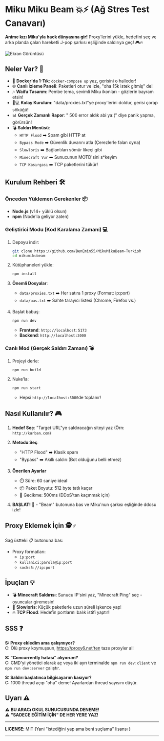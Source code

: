 # Miku Miku Beam 💥⚡ (Ağ Stres Test Canavarı)

**Anime kızı Miku'yla hack dünyasına gir!** Proxy'lerini yükle, hedefini seç ve arka planda çalan hareketli J-pop şarkısı eşliğinde saldırıya geç! 🎮🔥

![Ekran Görüntüsü](docs/screenshot.png)

## Neler Var? 🚀

- 🐳 **Docker'da 1-Tık**: `docker-compose up` yaz, gerisini o halleder!
- 🌐 **Canlı İzleme Paneli**: Paketleri otur ve izle, "oha 15k istek gitmiş" de!
- 🎶 **Waifu Tasarım**: Pembe tema, sevimli Miku ikonları - gözlerin bayram etsin!
- 🧑💻 **Kolay Kurulum**: "data/proxies.txt"ye proxy'lerini doldur, gerisi çorap söküğü!
- 📊 **Gerçek Zamanlı Rapor**: " 500 error aldık abi ya:(" diye panik yapma, görürsün!
- 💣 **Saldırı Menüsü**:
  - `HTTP Flood` ➡️ Spam gibi HTTP at
  - `Bypass Mode` ➡️ Güvenlik duvarını atla (Çerezlerle falan oyna)
  - `Slowloris` ➡️ Bağlantıları sömür likeçi gibi
  - `Minecraft Vur` ➡️ Sunucunun MOTD'sini s*keyim
  - `TCP Kasırgası` ➡️ TCP paketlerini tükür!

## Kurulum Rehberi 🛠️

### Önceden Yüklemen Gerekenler 📦

- **Node.js** (v14+ yüklü olsun)
- **npm** (Node'la geliyor zaten)


### Geliştirici Modu (Kod Karalama Zamanı) 💻

1. Depoyu indir:
   ```bash
   git clone https://github.com/BenEmin55/MikuMikuBeam-Turkish
   cd mikumikubeam
   ```

2. Kütüphaneleri yükle:
   ```bash
   npm install
   ```

3. **Önemli Dosyalar**:
   - `data/proxies.txt` ➡️ Her satıra 1 proxy (Format: ip:port)
   - `data/uas.txt` ➡️ Sahte tarayıcı listesi (Chrome, Firefox vs.)

4. Başlat babuş:
   ```bash
   npm run dev
   ```
   - **Frontend**: `http://localhost:5173`
   - **Backend**: `http://localhost:3000`

### Canlı Mod (Gerçek Saldırı Zamanı) 💣

1. Projeyi derle:
   ```bash
   npm run build
   ```

2. Nuke'la:
   ```bash
   npm run start
   ```
   - Hepsi `http://localhost:3000`de toplanır!

## Nasıl Kullanılır? 🎮

1. **Hedef Seç**: "Target URL"ye saldıracağın siteyi yaz (Örn: `http://kurban.com`)

2. **Metodu Seç**: 
   - "HTTP Flood" ➡️ Klasik spam
   - "Bypass" ➡️ Akıllı saldırı (Bot olduğunu belli etmez)
   
3. **Önerilen Ayarlar**
   - ⏱️ Süre: 60 saniye ideal
   - 📦 Paket Boyutu: 512 byte tatlı kaçar
   - 🐢 Gecikme: 500ms (DDoS'tan kaçınmak için)

4. **BAŞLAT!** 🚀
	   - "Beam" butonuna bas ve Miku'nun şarkısı eşliğinde ddosu izle!

## Proxy Eklemek İçin 🕵️♂️

Sağ üstteki 📋 butonuna bas:
- Proxy formatları:
  - `ip:port`
  - `kullanici:parola@ip:port`
  - `socks5://ip:port` 

## İpuçları 💡

- 💣 **Minecraft Saldırısı**: Sunucu IP'sini yaz, "Minecraft Ping" seç - oyuncular giremesin!
- 🐢 **Slowloris**: Küçük paketlerle uzun süreli işkence yap!
- 🔥 **TCP Flood**: Hedefin portlarını balık istifi yaptır!


## SSS ❓

**S: Proxy ekledim ama çalışmıyor?**  
C: Ölü proxy koymuşsun, https://proxy6.net'ten taze proxyler al!

**S: "Concurrently hatası" alıyorum?**  
C: CMD'yi yönetici olarak aç veya iki ayrı terminalde `npm run dev:client` ve `npm run dev:server` çalıştır.

**S: Saldırı başlatınca bilgisayarım kasıyor?**  
C: 1000 thread açıp "oha" deme! Ayarlardan thread sayısını düşür.

## Uyarı ⚠️

⚠️ **BU ARACı OKUL SUNUCUSUNDA DENEME!**  
⚠️ **"SADECE EĞİTİM İÇİN" DE HER YERE YAZ!**

---

**LICENSE**: MIT (Yani "istediğini yap ama beni suçlama" lisansı )

---
